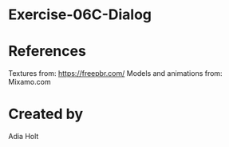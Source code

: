 # Exercise-06C-Dialog

# References

Textures from: https://freepbr.com/
Models and animations from: Mixamo.com

# Created by 
Adia Holt

